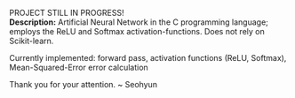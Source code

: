 PROJECT STILL IN PROGRESS! <br>
<b>Description:</b> Artificial Neural Network in the C programming language; employs the ReLU and Softmax activation-functions. Does not rely on Scikit-learn.

Currently implemented: forward pass, activation functions (ReLU, Softmax), Mean-Squared-Error error calculation

Thank you for your attention.
~ Seohyun